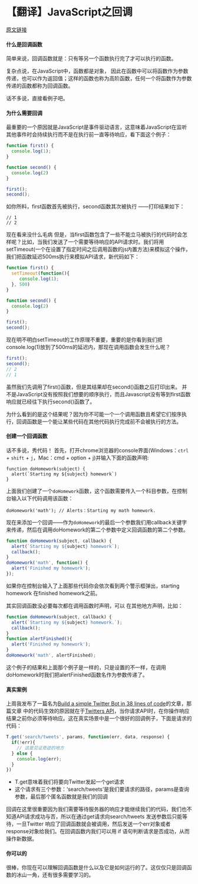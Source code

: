 # 【翻译】JavaScript之回调

[原文链接](https://codeburst.io/javascript-what-the-heck-is-a-callback-aba4da2deced)

#### 什么是回调函数

简单来说，回调函数就是：只有等另一个函数执行完了才可以执行的函数。

复杂点说，在JavaScript中，函数都是对象， 因此在函数中可以将函数作为参数传递，也可以作为返回值；这样的函数也称为高阶函数，任何一个将函数作为参数传递的函数都称为回调函数。

话不多说，直接看例子吧。

#### 为什么需要回调

最重要的一个原因就是JavaScript是事件驱动语言，这意味着JavaScript在监听其他事件时会持续执行而不是在执行前一直等待响应，看下面这个例子：

```javascript
function first() {
  console.log(1);
}

function second() {
  console.log(2)
}

first();
second();
```

如你所料，first函数首先被执行，second函数其次被执行 ——打印结果如下：

```text
// 1
// 2
```

现在看来没什么毛病 但是，当first函数包含了一些不能立马被执行的代码时会怎样呢？比如，当我们发送了一个需要等待响应的API请求时。我们将用setTimeout\(一个在设置了指定时间之后调用函数的js内置方法\)来模拟这个操作，我们把函数延迟500ms执行来模拟API请求，新代码如下：

```javascript
function first() {
  setTimeout(function(){
     console.log(1);
  }, 500)
}

function second() {
  console.log(2)
}

first();
second();
```

现在明不明白setTimeout的工作原理不重要，重要的是你看到我们把console.log\(1\)放到了500ms的延迟内，那现在调用函数会发生什么呢？

```javascript
first();
second();
// 2
// 1
```

虽然我们先调用了first\(\)函数，但是其结果却在second\(\)函数之后打印出来。 并不是JavaScript没有按照我们想要的顺序执行，而且Javascript没有等到first函数响应就已经往下执行second\(\)函数了。

为什么看到的是这个结果呢？因为你不可能一个一个调用函数且希望它们按序执行，回调函数是一个能让某些代码在其他代码执行完成前不会被执行的方法。

#### 创建一个回调函数

话不多说，秀代码！ 首先，打开chrome浏览器的console界面\(Windows：`ctrl` + `shift` + `j`，Mac：cmd + option + j\)并输入下面的函数声明:

```text
function doHomework(subject) {
  alert(`Starting my ${subject} homework`)
}
```

上面我们创建了一个`doHomework`函数，这个函数需要传入一个科目参数，在控制台输入以下代码调用该函数：

```text
doHomework('math'); // Alerts：Starting my math homework.
```

现在来添加一个回调——作为`doHomework`的最后一个参数我们用callback关键字来传递，然后在调用doHomework的第二个参数中定义回调函数的第二个参数。

```javascript
function doHomework(subject, callback) {
  alert(`Starting my ${subject} homework`);
  callback();
}
doHomework('math', function() {
  alert('Finished my homework');
});
```

如果你在控制台输入了上面那些代码你会依次看到两个警示框弹出，starting homework 在finished homework之前。

其实回调函数没必要每次都在调用函数时声明，可以 在其他地方声明，比如：

```javascript
function doHomework(subject, callback) {
  alert(`Starting my ${subject} homework.`);
  callback();
}
function alertFinished(){
  alert('Finished my homework');
}
doHomework('math', alertFinished);
```

这个例子的结果和上面那个例子是一样的，只是设置的不一样，在调用doHomework时我们把alertFinished函数名作为参数传递了。

#### 真实案例

上周我发布了一篇名为[Build a simple Twitter Bot in 38 lines of code](https://hackernoon.com/build-a-simple-twitter-bot-with-node-js-in-just-38-lines-of-code-ed92db9eb078)的文章，那篇文章 中的代码生效的原因就在于[Twitters API](https://developer.twitter.com/en/docs)，当你请求API时，在你操作响应结果之前你必须等待响应。这在真实场景中是一个很好的回调例子，下面是请求的代码：

```javascript
T.get('search/tweets', params, function(err, data, response) {
  if(!err){
    // 这是见证奇迹的地方
  } else {
    console.log(err);
  }
})
```

* T.get意味着我们将要向Twitter发起一个get请求
* 这个请求有三个参数：‘search/tweets’是我们要请求的路径，params是查询参数，最后那个匿名函数就是我们的回调

回调在这里很重要因为我们需要等待服务器的响应才能继续我们的代码，我们也不知道API请求成功与否，所以在通过get请求向search/tweets 发送参数后只能等待，一旦Twitter 响应了回调函数就会被调用，然后发送一个err对象或者response对象给我们。在回调函数内我们可以用 if 语句判断请求是否成功，从而操作新数据。

#### 你可以的

很棒，你现在可以理解回调函数是什么以及它是如何运行的了。这仅仅只是回调函数的冰山一角，还有很多需要学习的。

